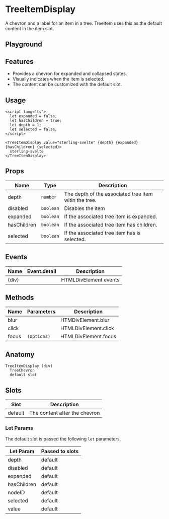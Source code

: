 <script>
    import Playground from './TreeItemDisplayPlayground.svelte';
</script>

# TreeItemDisplay

A chevron and a label for an item in a tree.
TreeItem uses this as the default content in the item slot.

## Playground

<Playground />

## Features

- Provides a chevron for expanded and collapsed states.
- Visually indicates when the item is selected.
- The content can be customized with the default slot.

## Usage

```svelte
<script lang="ts">
  let expanded = false;
  let hasChildren = true;
  let depth = 1;
  let selected = false;
</script>

<TreeItemDisplay value="sterling-svelte" {depth} {expanded} {hasChildren} {selected}>
  sterling-svelte
</TreeItemDisplay>
```

## Props

| Name        | Type      | Description                                           |
| ----------- | --------- | ----------------------------------------------------- |
| depth       | `number`  | The depth of the associated tree item witin the tree. |
| disabled    | `boolean` | Disables the item                                     |
| expanded    | `boolean` | If the associated tree item is expanded.              |
| hasChildren | `boolean` | If the associated tree item has children.             |
| selected    | `boolean` | If the associated tree item has is selected.          |

## Events

| Name  | Event.detail | Description           |
| ----- | ------------ | --------------------- |
| (div) |              | HTMLDivElement events |

## Methods

| Name  | Parameters  | Description          |
| ----- | ----------- | -------------------- |
| blur  |             | HTMDivElement.blur   |
| click |             | HTMLDivElement.click |
| focus | `(options)` | HTMLDivElement.focus |

## Anatomy

```
TreeItemDisplay (div)
  TreeChevron
  default slot
```

## Slots

| Slot    | Description                   |
| ------- | ----------------------------- |
| default | The content after the chevron |

### Let Params

The default slot is passed the following `let` parameters.

| Let Param   | Passed to slots |
| ----------- | --------------- |
| depth       | default         |
| disabled    | default         |
| expanded    | default         |
| hasChildren | default         |
| nodeID      | default         |
| selected    | default         |
| value       | default         |
